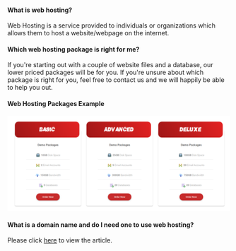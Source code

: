 #### What is web hosting?

Web Hosting is a service provided to individuals or organizations which allows them to host a website/webpage on the internet.

#### Which web hosting package is right for me?

If you're starting out with a couple of website files and a database, our lower priced packages will be for you. If you're unsure about which package is right for you, feel free to contact us and we will happily be able to help you out. 

#### Web Hosting Packages Example
![Web Hosting Packages Example](https://github.com/HexaneNetworks/help-assets/blob/c303c33d939205cc27c76a4a741dfb9bc12e07c1/assets/png/what-is-web-hosting.png?raw=true)

#### What is a domain name and do I need one to use web hosting?

Please click [here](https://help.hexanenetworks.com/web-hosting/general/what-is-a-domain-name) to view the article.